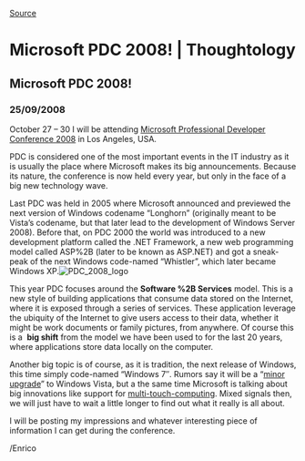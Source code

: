 [Source](http://megakemp.com/2008/09/25/microsoft-pdc-2008/ "Permalink to Microsoft PDC 2008! | Thoughtology")

# Microsoft PDC 2008! | Thoughtology

##  Microsoft PDC 2008!

### 25/09/2008

October 27 – 30 I will be attending [Microsoft Professional Developer Conference 2008][1] in Los Angeles, USA.

PDC is considered one of the most important events in the IT industry as it is usually the place where Microsoft makes its big announcements. Because its nature, the conference is now held every year, but only in the face of a big new technology wave.

Last PDC was held in 2005 where Microsoft announced and previewed the next version of Windows codename “Longhorn” (originally meant to be Vista’s codename, but that later lead to the development of Windows Server 2008).
Before that, on PDC 2000 the world was introduced to a new development platform called the .NET Framework, a new web programming model called ASP%2B (later to be known as ASP.NET) and got a sneak-peak of the next Windows code-named “Whistler”, which later became Windows XP.![PDC_2008_logo][2]

This year PDC focuses around the **Software %2B Services** model. This is a new style of building applications that consume data stored on the Internet, where it is exposed through a series of services. These application leverage the ubiquity of the Internet to give users access to their data, whether it might be work documents or family pictures, from anywhere. Of course this is a  **big shift** from the model we have been used to for the last 20 years, where applications store data locally on the computer.

Another big topic is of course, as it is tradition, the next release of Windows, this time simply code-named “Windows 7″. Rumors say it will be a “[minor upgrade][3]” to Windows Vista, but a the same time Microsoft is talking about big innovations like support for [multi-touch-computing][4]. Mixed signals then, we will just have to wait a little longer to find out what it really is all about.

I will be posting my impressions and whatever interesting piece of information I can get during the conference.

/Enrico

   [1]: http://www.microsoftpdc.com/
   [2]: http://megakemp.files.wordpress.com/2008/09/pdc-2008-logo-thumb.jpg?w=134&h=184
   [3]: http://blogs.zdnet.com/microsoft/?p=1546
   [4]: http://gizmodo.com/393568/windows-7-features-revealed
